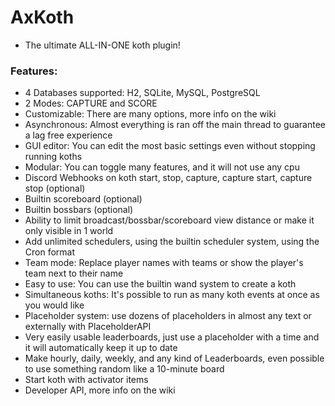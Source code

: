# AxKoth

* The ultimate ALL-IN-ONE koth plugin!

### Features:
* 4 Databases supported: H2, SQLite, MySQL, PostgreSQL
* 2 Modes: CAPTURE and SCORE
* Customizable: There are many options, more info on the wiki
* Asynchronous: Almost everything is ran off the main thread to guarantee a lag free experience
* GUI editor: You can edit the most basic settings even without stopping running koths
* Modular: You can toggle many features, and it will not use any cpu
* Discord Webhooks on koth start, stop, capture, capture start, capture stop (optional)
* Builtin scoreboard (optional)
* Builtin bossbars (optional)
* Ability to limit broadcast/bossbar/scoreboard view distance or make it only visible in 1 world
* Add unlimited schedulers, using the builtin scheduler system, using the Cron format
* Team mode: Replace player names with teams or show the player's team next to their name
* Easy to use: You can use the builtin wand system to create a koth
* Simultaneous koths: It's possible to run as many koth events at once as you would like
* Placeholder system: use dozens of placeholders in almost any text or externally with PlaceholderAPI
* Very easily usable leaderboards, just use a placeholder with a time and it will automatically keep it up to date
* Make hourly, daily, weekly, and any kind of Leaderboards, even possible to use something random like a 10-minute board
* Start koth with activator items
* Developer API, more info on the wiki